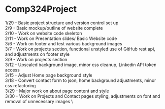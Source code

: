 # Comp324Project
1/29 - Basic project structure and version control set up\
2/9 - Basic mockup/outline of website complete\
2/10 - Work on website code skeleton\
2/11 - Work on Presentation slides/ Basic Website code\
3/6 - Work on footer and test various background images \
3/7 - Work on projects section, functional unstyled use of GitHub rest api, and adjustments on footer style\
3/9 - Work on projects section\
3/12 - Upscaled background image, minor css cleanup, Linkedin API token access\
3/15 - Adjust Home page background style\
3/18 - Convert contact form to json, home background adjustments, minor css refactoring\
3/29 - Major work on about page content and style\
3/30 - Work on Projects and Contact pages styling, adjustments on font and removal of unnecessary images \
